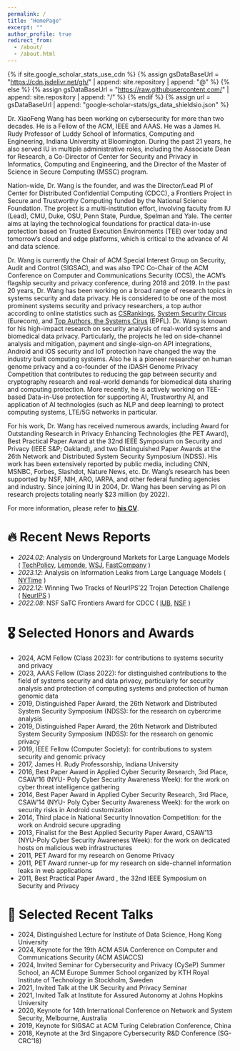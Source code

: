 ```yaml
---
permalink: /
title: "HomePage"
excerpt: ""
author_profile: true
redirect_from: 
  - /about/
  - /about.html
---
```


{% if site.google_scholar_stats_use_cdn %}
{% assign gsDataBaseUrl = "https://cdn.jsdelivr.net/gh/" | append: site.repository | append: "@" %}
{% else %}
{% assign gsDataBaseUrl = "https://raw.githubusercontent.com/" | append: site.repository | append: "/" %}
{% endif %}
{% assign url = gsDataBaseUrl | append: "google-scholar-stats/gs_data_shieldsio.json" %}

<span class='anchor' id='about-me'></span>

Dr. XiaoFeng Wang has been working on cybersecurity for more than two decades.  He is a Fellow of the ACM, IEEE and AAAS. He was a James H. Rudy Professor of Luddy School of Informatics, Computing and Engineering, Indiana University at Bloomington.  During the past 21 years, he also served IU in multiple administrative roles, including the Associate Dean for Research, a Co-Director of Center for Security and Privacy in Informatics, Computing and Engineering, and the Director of the Master of Science in Secure Computing (MSSC) program.

Nation-wide, Dr. Wang is the founder, and was the Director/Lead PI of Center for Distributed Confidential Computing (CDCC), a Frontiers Project in Secure and Trustworthy Computing funded by the National Science Foundation. The project is a multi-institution effort, involving faculty from IU (Lead), CMU, Duke, OSU, Penn State, Purdue, Spelman and Yale. The center aims at laying the technological foundations for practical data-in-use protection based on Trusted Execution Environments (TEE) over today and tomorrow’s cloud and edge platforms, which is critical to the advance of AI and data science.

Dr. Wang is currently the Chair of ACM Special Interest Group on Security, Audit and Control (SIGSAC), and was also TPC Co-Chair of the ACM Conference on Computer and Communications Security (CCS), the ACM’s flagship security and privacy conference, during 2018 and 2019. In the past 20 years, Dr. Wang has been working on a broad range of research topics in systems security and data privacy. He is considered to be one of the most prominent systems security and privacy researchers, a top author according to online statistics such as [CSRankings](https://csrankings.org/#/fromyear/2014/toyear/2024/index?sec&us), [System Security Circus](https://www.s3.eurecom.fr/~balzarot/security-circus/authors.html) (Eurecom), and [Top Authors, the Systems Cirus](https://nebelwelt.net/pubstats/top-authors-sys_sec.html) (EPFL). Dr. Wang is known for his high-impact research on security analysis of real-world systems and biomedical data privacy. Particularly, the projects he led on side-channel analysis and mitigation, payment and single-sign-on API integrations, Android and iOS security and IoT protection have changed the way the industry built computing systems. Also he is a pioneer researcher on human genome privacy and a co-founder of the iDASH Genome Privacy Competition that contributes to reducing the gap between security and cryptography research and real-world demands for biomedical data sharing and computing protection. More recently, he is actively working on TEE-based Data-in-Use protection for supporting AI, Trustworthy AI, and application of AI technologies (such as NLP and deep learning) to protect computing systems, LTE/5G networks in particular.

For his work, Dr. Wang has received numerous awards, including Award for Outstanding Research in Privacy Enhancing Technologies (the PET Award), Best Practical Paper Award at the 32nd IEEE Symposium on Security and Privacy (IEEE S&P; Oakland), and two Distinguished Paper Awards at the 26th Network and Distributed System Security Symposium (NDSS). His work has been extensively reported by public media, including CNN, MSNBC, Forbes, Slashdot, Nature News, etc. Dr. Wang’s research has been supported by NSF, NIH, ARO, IARPA, and other federal funding agencies and industry. Since joining IU in 2004, Dr. Wang has been serving as PI on research projects totaling nearly $23 million (by 2022). 

For more information, please refer to [**his CV**]({{https://wangxiaofeng7.github.io}}/downloads/CV-25-1.pdf).

<!---

My research interest includes system security and AI security. I have published more than 100 papers at the top 4 security conferences with total <a href='https://scholar.google.com/citations?user=pONu-5EAAAAj'>google scholar citations <strong><span id='total_cit'>18000+</span></strong></a> (You can also use google scholar badge <a href='https://scholar.google.com/citations?user=pONu-5EAAAAj'><img src="https://img.shields.io/endpoint?url={{ url | url_encode }}&logo=Google%20Scholar&labelColor=f6f6f6&color=9cf&style=flat&label=citations"></a>).

-->


# 🔥 Recent News Reports
- *2024.02*: Analysis on Underground Markets for Large Language Models ( [TechPolicy](https://www.techpolicy.press/studying-black-market-for-large-language-models-researchers-find-openai-models-power-malicious-services/), [Lemonde](https://www.lemonde.fr/sciences/article/2024/02/13/intelligence-artificielle-les-chatbots-gangrenes-par-les-cybercriminels_6216174_1650684.html), [WSJ](https://www.wsj.com/articles/welcome-to-the-era-of-badgpts-a104afa8), [FastCompany](https://www.fastcompany.com/91184474/black-market-ai-chatbots-thriving) )
- *2023.12*: Analysis on Information Leaks from Large Language Models ( [NYTime](https://www.nytimes.com/interactive/2023/12/22/technology/openai-chatgpt-privacy-exploit.html) )
- *2022.12*: Winning Two Tracks of NeurIPS’22 Trojan Detection Challenge ( [NeurIPS](https://news.iu.edu/luddy/live/news/44191-luddy-school-gets-pair-of-wins-in-trojan-detection) )
- *2022.08*: NSF SaTC Frontiers Award for CDCC ( [IUB](https://news.iu.edu/stories/2022/08/iub/releases/04-nsf-cybersecurity-awards-distributed-data-user-privacy.html), [NSF](https://beta.nsf.gov/news/nsf-announces-awards-advance-cybersecurity-efforts) )


<!---
# 📝 Recent Publications 

<div class='paper-box'><div class='paper-box-image'><div><div class="badge">CVPR 2016</div><img src='images/500x300.png' alt="sym" width="100%"></div></div>
<div class='paper-box-text' markdown="1">

[Deep Residual Learning for Image Recognition](https://openaccess.thecvf.com/content_cvpr_2016/papers/He_Deep_Residual_Learning_CVPR_2016_paper.pdf)

**Kaiming He**, Xiangyu Zhang, Shaoqing Ren, Jian Sun

[**Project**](https://scholar.google.com/citations?view_op=view_citation&hl=zh-CN&user=DhtAFkwAAAAJ&citation_for_view=DhtAFkwAAAAJ:ALROH1vI_8AC) <strong><span class='show_paper_citations' data='DhtAFkwAAAAJ:ALROH1vI_8AC'></span></strong>
- Lorem ipsum dolor sit amet, consectetur adipiscing elit. Vivamus ornare aliquet ipsum, ac tempus justo dapibus sit amet. 
</div>
</div>

- [Lorem ipsum dolor sit amet, consectetur adipiscing elit. Vivamus ornare aliquet ipsum, ac tempus justo dapibus sit amet](https://github.com), A, B, C, **CVPR 2020**
-->

# 🎖 Selected Honors and Awards
- 2024, ACM Fellow (Class 2023): for contributions to systems security and privacy
- 2023, AAAS Fellow (Class 2022): for distinguished contributions to the field of systems security and data privacy, particularly for security analysis and protection of computing systems and protection of human genomic data
- 2019, Distinguished Paper Award, the 26th Network and Distributed System Security Symposium (NDSS): for the research on cybercrime analysis
- 2019, Distinguished Paper Award, the 26th Network and Distributed System Security Symposium (NDSS): for the research on genomic privacy
- 2019, IEEE Fellow (Computer Society): for contributions to system security and genomic privacy
- 2017, James H. Rudy Professorship, Indiana University
- 2016, Best Paper Award in Applied Cyber Security Research, 3rd Place, CSAW’16 (NYU- Poly Cyber Security Awareness Week): for the work on cyber threat intelligence gathering
- 2014, Best Paper Award in Applied Cyber Security Research, 3rd Place, CSAW’14 (NYU- Poly Cyber Security Awareness Week): for the work on security risks in Android customization
- 2014, Third place in National Security Innovation Competition: for the work on Android secure upgrading
- 2013, Finalist for the Best Applied Security Paper Award, CSAW’13 (NYU-Poly Cyber Security Awareness Week): for the work on dedicated hosts on malicious web infrastructures
- 2011, PET Award for my research on Genome Privacy
- 2011, PET Award runner-up for my research on side-channel information leaks in web applications
- 2011, Best Practical Paper Award , the 32nd IEEE Symposium on Security and Privacy

<!---
# 📖 Teaching
- Fall 2005~Now: I430/520/B649, “Security for Networked Systems”, An upper-level undergraduate and graduate course, IUB
- Spring 2007~Now: I521, “Malware: Threat and Defense”, A graduate course, IUB
- Spring 2006~2009: I231, Mathematic Foundations for Cybersecurity, A second-year undergraduate course, IUB
- Spring 2005: I400, Introduction to Information Security, A third and forth year undergraduate course, IUB
- Spring 2002: 18440, Internet Security, Teaching Assistant, An upper-level undergraduate and graduate course, Carnegie Mellon University
-->

# 💬 Selected Recent Talks
- 2024, Distinguished Lecture for Institute of Data Science, Hong Kong University
- 2024, Keynote for the 19th ACM ASIA Conference on Computer and Communications Security (ACM ASIACCS)
- 2024, Invited Seminar for Cybersecurity and Privacy (CySeP) Summer School, an ACM Europe Summer School organized by KTH Royal Institute of Technology in Stockholm, Sweden
- 2021, Invited Talk at the UK Security and Privacy Seminar 
- 2021, Invited Talk at Institute for Assured Autonomy at Johns Hopkins University
- 2020, Keynote for 14th International Conference on Network and System Security, Melbourne, Australia
- 2019, Keynote for SIGSAC at ACM Turing Celebration Conference, China
- 2018, Keynote at the 3rd Singapore Cybersecurity R&D Conference (SG-CRC’18)

<!---
# 💻 Internships
- *2019.05 - 2020.02*, [Lorem](https://github.com/), China.
-->
